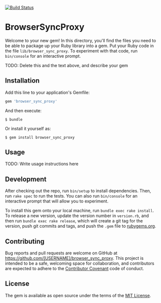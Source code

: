 [![Build Status](https://travis-ci.org/jwald200/browser_sync_proxy.svg?branch=master)](https://travis-ci.org/jwald200/browser_sync_proxy)

# BrowserSyncProxy

Welcome to your new gem! In this directory, you'll find the files you need to be able to package up your Ruby library into a gem. Put your Ruby code in the file `lib/browser_sync_proxy`. To experiment with that code, run `bin/console` for an interactive prompt.

TODO: Delete this and the text above, and describe your gem

## Installation

Add this line to your application's Gemfile:

```ruby
gem 'browser_sync_proxy'
```

And then execute:

    $ bundle

Or install it yourself as:

    $ gem install browser_sync_proxy

## Usage

TODO: Write usage instructions here

## Development

After checking out the repo, run `bin/setup` to install dependencies. Then, run `rake spec` to run the tests. You can also run `bin/console` for an interactive prompt that will allow you to experiment.

To install this gem onto your local machine, run `bundle exec rake install`. To release a new version, update the version number in `version.rb`, and then run `bundle exec rake release`, which will create a git tag for the version, push git commits and tags, and push the `.gem` file to [rubygems.org](https://rubygems.org).

## Contributing

Bug reports and pull requests are welcome on GitHub at https://github.com/[USERNAME]/browser_sync_proxy. This project is intended to be a safe, welcoming space for collaboration, and contributors are expected to adhere to the [Contributor Covenant](http://contributor-covenant.org) code of conduct.


## License

The gem is available as open source under the terms of the [MIT License](http://opensource.org/licenses/MIT).
